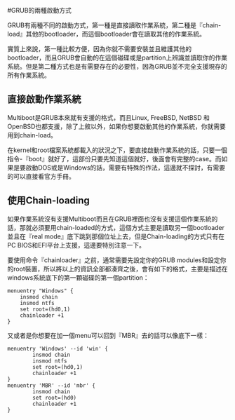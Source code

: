 #GRUB的兩種啟動方式

GRUB有兩種不同的啟動方式，第一種是直接讀取作業系統，第二種是『chain-load』其他的bootloader，而這個bootloader會在讀取其他的作業系統。

實質上來說，第一種比較方便，因為你就不需要安裝並且維護其他的bootloader，而且GRUB會自動的在這個磁碟或是partition上辨識並讀取你的作業系統。但是第二種方式也是有需要存在的必要性，因為GRUB並不完全支援現存的所有作業系統。

## 直接啟動作業系統
Multiboot是GRUB本來就有支援的格式，而且Linux, FreeBSD, NetBSD 和OpenBSD也都支援，除了上敘以外，如果你想要啟動其他的作業系統，你就需要用到chain-load。

在kernel和root檔案系統都載入的狀況之下，要直接啟動作業系統的話，只要一個指令-『boot』就好了，這部份只要先知道這個就好，後面會有完整的case。而如果是要啟動DOS或是Windows的話，需要有特殊的作法，這邊就不探討，有需要的可以直接看官方手冊。

## 使用Chain-loading
如果作業系統沒有支援Multiboot而且在GRUB裡面也沒有支援這個作業系統的話，那就必須要用chain-loaded的方式，這個方式主要是讀取另一個bootloader並且在『real mode』底下跳到那個位址上去，但是Chain-loading的方式只有在PC BIOS和EFI平台上支援，這邊要特別注意一下。

要使用命令『chainloader』之前，通常需要先設定你的GRUB modules和設定你的root裝置，所以將以上的資訊全部都湊齊之後，會有如下的格式，主要是描述在windows系統底下的第一顆磁碟的第一個partition：

```
menuentry "Windows" {
	insmod chain
	insmod ntfs
	set root=(hd0,1)
	chainloader +1
}
```

又或者是你想要在加一個menu可以回到『MBR』去的話可以像底下一樣：

```
menuentry 'Windows' --id 'win' {
        insmod chain
        insmod ntfs
        set root=(hd0,1)
        chainloader +1
}
menuentry 'MBR' --id 'mbr' {
        insmod chain
        set root=(hd0)
        chainloader +1
}

```


